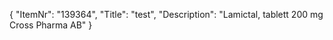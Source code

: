 {
  "ItemNr": "139364",
  "Title": "test",
  "Description": "Lamictal, tablett 200 mg Cross Pharma AB"
}